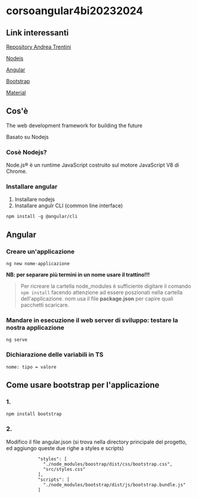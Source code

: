 # corsoangular4bi20232024

## Link interessanti

[Repository Andrea Trentini](https://github.com/andreatrentini/corsoangular4bi20232024)

[Nodejs](https://nodejs.org/it)

[Angular](https://angular.io/)

[Bootstrap](https://getbootstrap.com/)

[Material](https://material.angular.io/)

## Cos'è
The web development framework for building the future

Basato su Nodejs

### Cosè Nodejs?
Node.js® è un runtime JavaScript costruito sul motore JavaScript V8 di Chrome.

### Installare angular

1. Installare nodejs
2. Installare angulr CLI (common line interface)
```
npm install -g @angular/cli
```

## Angular

### Creare un'applicazione
```
ng new nome-applicazione
```

**NB: per separare più termini in un nome usare il trattino!!!**

> Per ricreare la cartella node_modules è sufficiente digitare il comando `npm install` facendo attenzione ad essere poszionati nella cartella dell'applicazione. nom usa il file **package.json** per capire quali pacchetti scaricare.

### Mandare in esecuzione il web server di sviluppo: testare la nostra applicazione
```
ng serve
```

### Dichiarazione delle variabili in TS
```
nome: tipo = valore
```

## Come usare bootstrap per l'applicazione
### 1.
```
npm install bootstrap
```
### 2.
Modifico il file angular.json (si trova nella directory principale del progetto, ed aggiungo
queste due righe a styles e scripts)
```
            "styles": [
              "./node_modules/boostrap/dist/css/bootstrap.css",
              "src/styles.css"
            ],
            "scripts": [
              "./node_modules/bootstrap/dist/js/bootstrap.bundle.js"
            ]
```